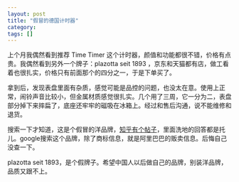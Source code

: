 ```yaml
---
layout: post
title: "假冒的德国计时器"
category: 
tags: []
---
```


上个月我偶然看到推荐 Time Timer 这个计时器，颜值和功能都很不错，价格有点贵。我偶然看到另外一个牌子：plazotta seit 1893 ，京东和天猫都有店，做工看着也很扎实，价格只有前面那个的四分之一，于是下单买了。

拿到后，发现表盘里面有杂质，感觉可能是品控的问题，也没太在意。使用上正常，闹铃声音比较小，但金属材质感觉很扎实。几个用了三周，它一分为二，表盘部分掉下来摔扁了，底座还牢牢的磁吸在冰箱上。经过和售后沟通，说不能维修和退货。

搜索一下才知道，这是个假冒的洋品牌，[知乎有个帖子](https://www.zhihu.com/question/22370781)，里面洗地的回答都是托儿。google搜索这个品牌，除了商标信息，就是阿里巴巴的贩卖信息。后悔自己没查一下。

plazotta seit 1893，是个假牌子。希望中国人以后做自己的品牌，别装洋品牌，品质又跟不上。